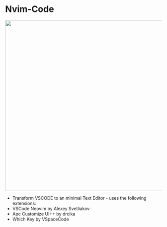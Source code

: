 # Nvim-Code
<kbd>
<img src="https://github.com/livghit/nvim-vscode/assets/108449432/77040f7a-a35e-4804-8ebf-ff8abda4c5f2" width="550" />
</kbd>

- Transform VSCODE to an minimal Text Editor -
  uses the following extensions:
- VSCode Neovim by Alexey Svetliakov
- Apc Customize UI++ by drcika
- Which Key by VSpaceCode
